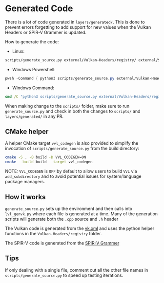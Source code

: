 # Generated Code

There is a lot of code generated in `layers/generated/`. This is done to prevent errors forgetting to add support for new
values when the Vulkan Headers or SPIR-V Grammer is updated.

How to generate the code:

- Linux:
```bash
scripts/generate_source.py external/Vulkan-Headers/registry/ external/SPIRV-Headers/include/spirv/unified1/
```

- Windows Powershell:
```powershell
pwsh -Command { python3 scripts/generate_source.py external/Vulkan-Headers/registry/ external/SPIRV-Headers/include/spirv/unified1/ }
```

- Windows Command:
```cmd
cmd /C "python3 scripts/generate_source.py external/Vulkan-Headers/registry/ external/SPIRV-Headers/include/spirv/unified1/"
```

When making change to the `scripts/` folder, make sure to run `generate_source.py` and check in both the changes to
`scripts/` and `layers/generated/` in any PR.

## CMake helper

A helper CMake target `vvl_codegen` is also provided to simplify the invocation of `scripts/generate_source.py` from the build directory:

```bash
cmake -S . -B build -D VVL_CODEGEN=ON
cmake --build build --target vvl_codegen
```

NOTE: `VVL_CODEGEN` is `OFF` by default to allow users to build `VVL` via `add_subdirectory` and to avoid potential issues for system/language package managers.

## How it works

`generate_source.py` sets up the environment and then calls into `lvl_genvk.py` where each file is generated at a time. Many of the generation scripts will generate both the `.cpp` source and `.h` header

The Vulkan code is generated from the [vk.xml](https://github.com/KhronosGroup/Vulkan-Headers/blob/main/registry/vk.xml) and uses the python helper functions in the `Vulkan-Headers/registry` folder.

The SPIR-V code is generated from the [SPIR-V Grammer](https://github.com/KhronosGroup/SPIRV-Headers/blob/main/include/spirv/unified1/spirv.core.grammar.json)

## Tips

If only dealing with a single file, comment out all the other file names in `scripts/generate_source.py` to speed up testing iterations.
